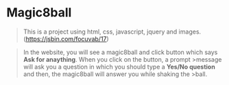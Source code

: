 # Magic8ball

>This is a project using html, css, javascript, jquery and images.(https://jsbin.com/focuvab/17)

>In the website, you will see a magic8ball and click button which says **Ask for anaything**. When you click on the button, a prompt >message will ask you a question in which you should type a **Yes/No question** and then, the magic8ball will answer you while shaking the >ball. 

